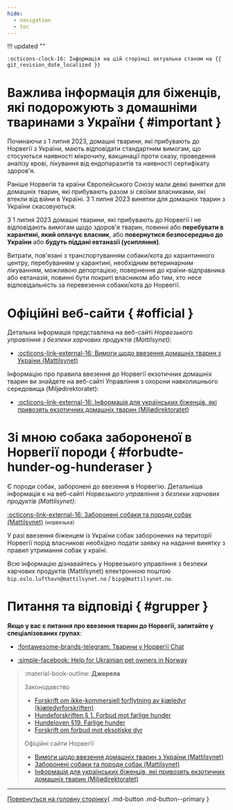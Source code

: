 ```yaml
---
hide:
  - navigation
  - toc
---
```

!!! updated ""

    :octicons-clock-16: Інформація на цій сторінці актуальна станом на {{ git_revision_date_localized }}

# Важлива інформація для біженців, які подорожують з домашніми тваринами з України { #important }

Починаючи з 1 липня 2023, домашні тварини, які прибувають до Норвегії з України, мають відповідати стандартним вимогам, що стосуються наявності мікрочипу, вакцинації проти сказу, проведення аналізу крові, лікування від ендопаразитів та наявності сертифікату здоров'я.
    
Раніше Норвегія та країни Європейського Союзу мали деякі винятки для домашніх тварин, які прибувають разом зі своїми власниками, які втекли від війни в Україні. З 1 липня 2023 винятки для домашніх тварин з України скасовуються.

З 1 липня 2023 домашні тварини, які прибувають до Норвегії і не відповідають вимогам щодо здоров'я тварин, повинні або **перебувати в карантині, який оплачує власник**, або **повернутися безпосередньо до України** або **будуть піддані евтаназії (усипляння)**.

Витрати, пов'язані з транспортуванням собаки/кота до карантинного центру, перебуванням у карантині, необхідним ветеринарним лікуванням, можливою депортацією, повернення до країни-відправника або евтаназія, повинні бути покриті власником або тим, хто несе відповідальність за перевезення собаки/кота до Норвегії.


# Офіційні веб-сайти { #official }

Детальна інформація представлена на веб-сайті *Норвезького управління з безпеки харчових продуктів (Mattilsynet)*:

- [:octicons-link-external-16: Вимоги щодо ввезення домашніх тварин з України (Mattilsynet)](https://www.mattilsynet.no/dyr/kjaeledyr/reise-med-kjaeledyr/kjaeledyr-fra-ukraina/informasjon-til-flyktninger-som-reiser-med-kjaeledyr-fra-ukraina#kap-2-------)

Інформацію про правила ввезення до Норвегії екзотичних домашніх тварин ви знайдете на веб-сайті Управління з охорони навколишнього середовища (Miljødirektoratet):

- [:octicons-link-external-16: Інформація для українських біженців, які привозять екзотичних домашніх тварин (Miljødirektoratet)](https://dev.environmentagency.no/information-to-ukrainian-refugees-bringing-their-exotic-pets-to-norway)

# Зі мною собака забороненої в Норвегії породи { #forbudte-hunder-og-hunderaser }
Є породи собак, заборонені до ввезення в Норвегію. Детальніша інформація є на веб-сайті *Норвезького управління з безпеки харчових продуктів (Mattilsynet)*:

[:octicons-link-external-16: Заборонені собаки та породи собак (Mattilsynet)](https://www.mattilsynet.no/dyr/kjaeledyr/hund/forbudte-hunder-og-hunderaser) <small>(норвезька)</small> 

У разі ввезення біженцем із України собак заборонених на території Норвегії порід власникові необхідно подати заявку на надання винятку з правил утримання собак у країні.

Всю інформацію дізнавайтесь у Норвезького управління з безпеки харчових продуктів (Mattilsynet) електронною поштою `bip.oslo.lufthavn@mattilsynet.no` / `bipg@mattilsynet.no`.


# Питання та відповіді { #grupper }

**Якщо у вас є питання про ввезення тварин до Норвегії, запитайте у спеціалізованих групах**:

- [:fontawesome-brands-telegram: Тварини у Норвегії Chat](https://t.me/LanaYelisieievaAnimalsChat)

- [:simple-facebook: Help for Ukrainian pet owners in Norway](https://www.facebook.com/groups/326059659447939/)


> :material-book-outline: **Джерела**
> 
> Законодавство
>
> - [Forskrift om ikke-kommersiell forflytning av kjæledyr (kjæledyrforskriften)](https://lovdata.no/dokument/SF/forskrift/2016-05-19-542/)
> - [Hundeforskriften § 1. Forbud mot farlige hunder](https://lovdata.no/forskrift/2004-08-20-1204/§1)
> - [Hundeloven §19. Farlige hunder](https://lovdata.no/lov/2003-07-04-74/§19)
> - [Forskrift om forbud mot eksotiske dyr](https://lovdata.no/dokument/SF/forskrift/2017-05-11-597)
>
> Офіційні сайти Норвегії
> 
> - [Вимоги щодо ввезення домашніх тварин з України (Mattilsynet)](https://www.mattilsynet.no/dyr/kjaeledyr/reise-med-kjaeledyr/kjaeledyr-fra-ukraina/informasjon-til-flyktninger-som-reiser-med-kjaeledyr-fra-ukraina#kap-2-------)
> - [Заборонені собаки та породи собак (Mattilsynet)](https://www.mattilsynet.no/dyr/kjaeledyr/hund/forbudte-hunder-og-hunderaser)
> - [Інформація для українських біженців, які привозять екзотичних домашніх тварин (Miljødirektoratet)](https://dev.environmentagency.no/information-to-ukrainian-refugees-bringing-their-exotic-pets-to-norway)

---

[Повернуться на головну сторінку](index.md){ .md-button .md-button--primary }
